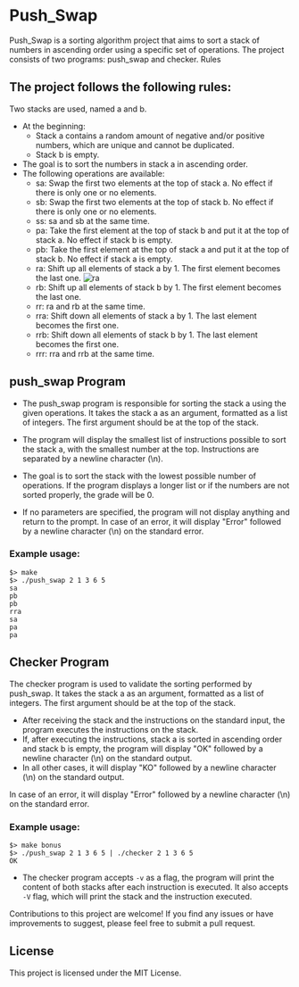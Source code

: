 # Push_Swap

Push_Swap is a sorting algorithm project that aims to sort a stack of numbers in ascending order using a specific set of operations. The project consists of two programs: push_swap and checker.
Rules

## The project follows the following rules:
Two stacks are used, named a and b.
- At the beginning:
	- Stack a contains a random amount of negative and/or positive numbers, which are unique and cannot be duplicated.
	- Stack b is empty.
- The goal is to sort the numbers in stack a in ascending order.
- The following operations are available:
	- sa: Swap the first two elements at the top of stack a. No effect if there is only one or no elements.
	- sb: Swap the first two elements at the top of stack b. No effect if there is only one or no elements.
	- ss: sa and sb at the same time.
	- pa: Take the first element at the top of stack b and put it at the top of stack a. No effect if stack b is empty.
	- pb: Take the first element at the top of stack a and put it at the top of stack b. No effect if stack a is empty.
	- ra: Shift up all elements of stack a by 1. The first element becomes the last one.
![ra](https://github.com/Mushigarou/push_swap/assets/115739322/01f01932-b8dd-498e-83e9-638466f6921e)
	- rb: Shift up all elements of stack b by 1. The first element becomes the last one.
	- rr: ra and rb at the same time.
	- rra: Shift down all elements of stack a by 1. The last element becomes the first one.
	- rrb: Shift down all elements of stack b by 1. The last element becomes the first one.
	- rrr: rra and rrb at the same time.

## push_swap Program

- The push_swap program is responsible for sorting the stack a using the given operations. It takes the stack a as an argument, formatted as a list of integers. The first argument should be at the top of the stack.

- The program will display the smallest list of instructions possible to sort the stack a, with the smallest number at the top. Instructions are separated by a newline character (\n).

- The goal is to sort the stack with the lowest possible number of operations. If the program displays a longer list or if the numbers are not sorted properly, the grade will be 0.

- If no parameters are specified, the program will not display anything and return to the prompt. In case of an error, it will display "Error" followed by a newline character (\n) on the standard error.

### Example usage:
```
$> make
$> ./push_swap 2 1 3 6 5
sa
pb
pb
rra
sa
pa
pa
```

## Checker Program

The checker program is used to validate the sorting performed by push_swap. It takes the stack a as an argument, formatted as a list of integers. The first argument should be at the top of the stack.

- After receiving the stack and the instructions on the standard input, the program executes the instructions on the stack.
- If, after executing the instructions, stack a is sorted in ascending order and stack b is empty, the program will display "OK" followed by a newline character (\n) on the standard output.
- In all other cases, it will display "KO" followed by a newline character (\n) on the standard output.

In case of an error, it will display "Error" followed by a newline character (\n) on the standard error.

### Example usage:
```
$> make bonus
$> ./push_swap 2 1 3 6 5 | ./checker 2 1 3 6 5
OK
```
- The checker program accepts `-v` as a flag, the program will print the content of both stacks after each instruction is executed. It also accepts `-V` flag, which will print the stack and the instruction executed.

Contributions to this project are welcome! If you find any issues or have improvements to suggest, please feel free to submit a pull request.
## License

This project is licensed under the MIT License.
